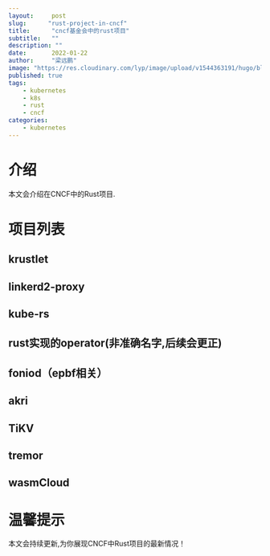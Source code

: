 ```yaml
---
layout:     post 
slug:      "rust-project-in-cncf"
title:      "cncf基金会中的rust项目"
subtitle:   ""
description: ""
date:       2022-01-22
author:     "梁远鹏"
image: "https://res.cloudinary.com/lyp/image/upload/v1544363191/hugo/blog.github.io/743a4e9227e1f14cb24a1eb6db29e183.jpg"
published: true
tags:
    - kubernetes
    - k8s
    - rust
    - cncf
categories: 
    - kubernetes
---
```


# 介绍 

本文会介绍在CNCF中的Rust项目.  

# 项目列表  

## krustlet  

## linkerd2-proxy  

## kube-rs

## rust实现的operator(非准确名字,后续会更正)  

## foniod（epbf相关）  

## akri  

## TiKV

## tremor

## wasmCloud

## 

# 温馨提示  

本文会持续更新,为你展现CNCF中Rust项目的最新情况！